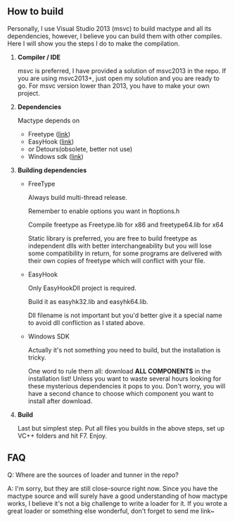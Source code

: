 How to build
-------------

Personally, I use Visual Studio 2013 (msvc) to build mactype and all its dependencies, however, I believe you can build them with other compiles.
Here I will show you the steps I do to make the compilation.

 1. **Compiler / IDE**
	
    msvc is preferred, I have provided a solution of msvc2013 in the repo. If you are using msvc2013+, just open my solution and you are ready to go. For msvc version lower than 2013, you have to make your own project.
	
 2. **Dependencies**
	 
    Mactype depends on
	 - Freetype ([link](https://www.freetype.org/download.html))
	 - EasyHook ([link](http://easyhook.github.io/))
	 - or Detours(obsolete, better not use)
	 - Windows sdk ([link](https://developer.microsoft.com/en-us/windows/downloads/windows-10-sdk))

3. **Building dependencies**
	- FreeType
		
        Always build multi-thread release.

		Remember to enable options you want in ftoptions.h
	
		Compile freetype as Freetype.lib for x86 and freetype64.lib for x64
	
		Static library is preferred, you are free to build freetype as independent dlls with better interchangeability but you will lose some compatibility in return, for some programs are delivered with their own copies of freetype which will conflict with your file.
	
	- EasyHook
		
        Only EasyHookDll project is required.

		Build it as easyhk32.lib and easyhk64.lib.
	
		Dll filename is not important but you'd better give it a special name to avoid dll confliction as I stated above.
	- Windows SDK
		
        Actually it's not something you need to build, but the installation is tricky.

		One word to rule them all: download **ALL COMPONENTS**  in the installation list! Unless you want to waste several hours looking for these mysterious dependencies it pops to you. Don't worry, you will have a second chance to choose which component you want to install after download.
		
4. **Build**

	Last but simplest step. Put all files you builds in the above steps, set up VC++ folders and hit F7.
	Enjoy. 

FAQ
-------
Q: Where are the sources of loader and tunner in the repo?

A: I'm sorry, but they are still close-source right now. Since you have the mactype source and will surely have a good understanding of how mactype works, I believe it's not a big challenge to write a loader for it.
If you wrote a great loader or something else wonderful, don't forget to send me link~
